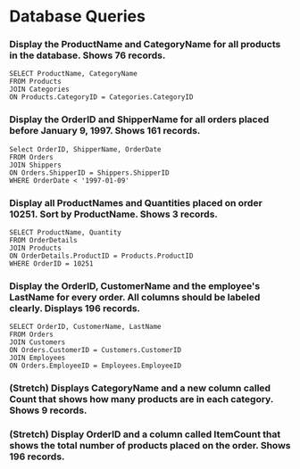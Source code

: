 # Database Queries

### Display the ProductName and CategoryName for all products in the database. Shows 76 records.
```
SELECT ProductName, CategoryName
FROM Products
JOIN Categories
ON Products.CategoryID = Categories.CategoryID
```
### Display the OrderID and ShipperName for all orders placed before January 9, 1997. Shows 161 records.
```
Select OrderID, ShipperName, OrderDate
FROM Orders
JOIN Shippers
ON Orders.ShipperID = Shippers.ShipperID
WHERE OrderDate < '1997-01-09'
```
### Display all ProductNames and Quantities placed on order 10251. Sort by ProductName. Shows 3 records.
```
SELECT ProductName, Quantity
FROM OrderDetails
JOIN Products
ON OrderDetails.ProductID = Products.ProductID
WHERE OrderID = 10251
```
### Display the OrderID, CustomerName and the employee's LastName for every order. All columns should be labeled clearly. Displays 196 records.
```
SELECT OrderID, CustomerName, LastName
FROM Orders
JOIN Customers
ON Orders.CustomerID = Customers.CustomerID
JOIN Employees
ON Orders.EmployeeID = Employees.EmployeeID
```
### (Stretch)  Displays CategoryName and a new column called Count that shows how many products are in each category. Shows 9 records.

### (Stretch) Display OrderID and a  column called ItemCount that shows the total number of products placed on the order. Shows 196 records. 